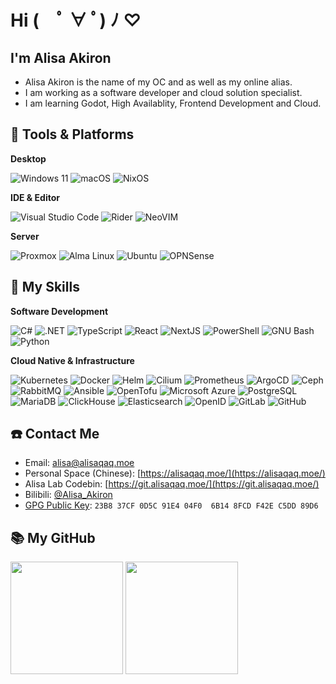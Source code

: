 # Hi (　ﾟ ∀ ﾟ) ﾉ ♡

## I'm **Alisa Akiron**

- Alisa Akiron is the name of my OC and as well as my online alias.
- I am working as a software developer and cloud solution specialist.
- I am learning Godot, High Availablity, Frontend Development and Cloud.

## 🚉 **Tools & Platforms**

**Desktop**

![Windows 11](https://img.shields.io/badge/-Windows%2011-0078d6?style=flat-square&logo=windows&logoColor=fff)
![macOS](https://img.shields.io/badge/-macOS-000000?style=flat-square&logo=apple&logoColor=fff)
![NixOS](https://img.shields.io/badge/-NixOS%28learning%29-5277C3?style=flat-square&logo=nixos&logoColor=fff)

**IDE & Editor**

![Visual Studio Code](https://img.shields.io/badge/-Visual%20Studio%20Code-007ACC?style=flat-square&logo=visual-studio-code&logoColor=fff)
![Rider](https://img.shields.io/badge/-Rider-000000?style=flat-square&logo=rider&logoColor=fff)
![NeoVIM](https://img.shields.io/badge/-NeoVim-649047?style=flat-square&logo=neovim&logoColor=fff)

**Server**

![Proxmox](https://img.shields.io/badge/-Proxmox-E57000?style=flat-square&logo=proxmox&logoColor=fff)
![Alma Linux](https://img.shields.io/badge/-AlmaLinux-000000?style=flat-square&logo=almalinux&logoColor=fff)
![Ubuntu](https://img.shields.io/badge/-Ubuntu-E95420?style=flat-square&logo=ubuntu&logoColor=fff)
![OPNSense](https://img.shields.io/badge/-OPNSense-D94F00?style=flat-square&logo=opnsense&logoColor=fff)

## 🌟 **My Skills**

**Software Development**

![C#](https://img.shields.io/badge/-C%23-239120?style=flat-square&logo=csharp&logoColor=fff)
![.NET](https://img.shields.io/badge/-.NET-512BD4?style=flat-square&logo=.net&logoColor=fff)
![TypeScript](https://img.shields.io/badge/-TypeScript-3178C6?style=flat-square&logo=typescript&logoColor=fff)
![React](https://img.shields.io/badge/-React-45B8D8?style=flat-square&logo=react&logoColor=fff)
![NextJS](https://img.shields.io/badge/-NextJS-000000?style=flat-square&logo=nextdotjs&logoColor=fff)
![PowerShell](https://img.shields.io/badge/-PowerShell-5391FE?style=flat-square&logo=powershell&logoColor=fff)
![GNU Bash](https://img.shields.io/badge/-Bash-4EAA25?style=flat-square&logo=gnubash&logoColor=fff)
![Python](https://img.shields.io/badge/-Python-3776AB?style=flat-square&logo=python&logoColor=fff)

**Cloud Native & Infrastructure**

![Kubernetes](https://img.shields.io/badge/-Kubernetes-326CE5?style=flat-square&logo=kubernetes&logoColor=fff)
![Docker](https://img.shields.io/badge/-Docker-2496ED?style=flat-square&logo=docker&logoColor=fff)
![Helm](https://img.shields.io/badge/-Helm-0F1689?style=flat-square&logo=helm&logoColor=fff)
![Cilium](https://img.shields.io/badge/-Cilium-F8C517?style=flat-square&logo=cilium&logoColor=fff)
![Prometheus](https://img.shields.io/badge/-Prometheus-E6522C?style=flat-square&logo=prometheus&logoColor=fff)
![ArgoCD](https://img.shields.io/badge/-ArgoCD-EF7B4D?style=flat-square&logo=argo&logoColor=fff)
![Ceph](https://img.shields.io/badge/-Ceph-EF5C55?style=flat-square&logo=ceph&logoColor=fff)
![RabbitMQ](https://img.shields.io/badge/-RabbitMQ-FF6600?style=flat-square&logo=rabbitmq&logoColor=fff)
![Ansible](https://img.shields.io/badge/-Ansible-EE0000?style=flat-square&logo=ansible&logoColor=fff)
![OpenTofu](https://img.shields.io/badge/-OpenTofu-FFDA18?style=flat-square&logo=opentofu&logoColor=fff)
![Microsoft Azure](https://img.shields.io/badge/-Microsoft%20Azure-0078D7?style=flat-square&logo=microsoft%20azure&logoColor=fff)
![PostgreSQL](https://img.shields.io/badge/-PostgreSQL-4169E1?style=flat-square&logo=postgresql&logoColor=fff)
![MariaDB](https://img.shields.io/badge/-MariaDB-003545?style=flat-square&logo=mariadb&logoColor=fff)
![ClickHouse](https://img.shields.io/badge/-ClickHouse-FFCC01?style=flat-square&logo=clickhouse&logoColor=fff)
![Elasticsearch](https://img.shields.io/badge/-Elasticsearch-005571?style=flat-square&logo=elasticsearch&logoColor=fff)
![OpenID](https://img.shields.io/badge/-OpenID%20Connect-F78C40?style=flat-square&logo=openid&logoColor=fff)
![GitLab](https://img.shields.io/badge/-GitLab-FC6D26?style=flat-square&logo=gitlab&logoColor=fff)
![GitHub](https://img.shields.io/badge/-GitHub-181717?style=flat-square&logo=github&logoColor=fff)

## ☎️ **Contact Me**

- Email: <a href="mailto:alisa@alisaqaq.moe">alisa@alisaqaq.moe</a>
- Personal Space (Chinese): [https://alisaqaq.moe/](https://alisaqaq.moe/)
- Alisa Lab Codebin: [https://git.alisaqaq.moe/](https://git.alisaqaq.moe/)
- Bilibili: [@Alisa_Akiron](https://space.bilibili.com/5627849)
- [GPG Public Key](pgp_keys.asc): `23B8 37CF 0D5C 91E4 04F0  6B14 8FCD F42E C5DD 89D6`

## 📚 **My GitHub**

<picture>
  <source
    srcset="https://github-readme-stats.vercel.app/api?username=AlisaAkiron&show_icons=true&count_private=true&theme=dark"
    media="(prefers-color-scheme: dark)"
  />
  <source
    srcset="https://github-readme-stats.vercel.app/api?username=AlisaAkiron&show_icons=true&count_private=true"
    media="(prefers-color-scheme: light), (prefers-color-scheme: no-preference)"
  />
  <img height="180em" src="https://github-readme-stats.vercel.app/api?username=AlisaAkiron&show_icons=true&count_private=true" />
</picture>

<picture>
  <source
    srcset="https://github-readme-stats.vercel.app/api/top-langs/?username=AlisaAkiron&langs_count=8&exclude_repo=PLCSmartLock&layout=compact&theme=dark"
    media="(prefers-color-scheme: dark)"
  />
  <source
    srcset="https://github-readme-stats.vercel.app/api/top-langs/?username=AlisaAkiron&langs_count=8&exclude_repo=PLCSmartLock&layout=compact"
    media="(prefers-color-scheme: light), (prefers-color-scheme: no-preference)"
  />
  <img height="180em" src="https://github-readme-stats.vercel.app/api/top-langs/?username=AlisaAkiron&langs_count=8&exclude_repo=PLCSmartLock&layout=compact" />
</picture>
